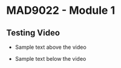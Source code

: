 # MAD9022 - Module 1

## Testing Video

- Sample text above the video

<VideoPlayer 
  title="Stop trying to make fetch happen"
  mp4-url=""
  webm-url="media/fetch.79da5d42b666.webm"
/>

- Sample text below the video
